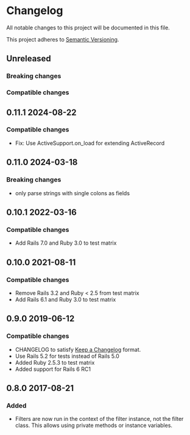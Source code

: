 # Changelog
All notable changes to this project will be documented in this file.

This project adheres to [Semantic Versioning](http://semver.org/spec/v2.0.0.html).


## Unreleased

### Breaking changes

### Compatible changes

## 0.11.1 2024-08-22

### Compatible changes

- Fix: Use ActiveSupport.on_load for extending ActiveRecord

## 0.11.0 2024-03-18

### Breaking changes

- only parse strings with single colons as fields

## 0.10.1 2022-03-16

### Compatible changes

- Add Rails 7.0 and Ruby 3.0 to test matrix

## 0.10.0 2021-08-11

### Compatible changes

- Remove Rails 3.2 and Ruby < 2.5 from test matrix
- Add Rails 6.1 and Ruby 3.0 to test matrix

## 0.9.0 2019-06-12

### Compatible changes

- CHANGELOG to satisfy [Keep a Changelog](http://keepachangelog.com/en/1.0.0/) format.
- Use Rails 5.2 for tests instead of Rails 5.0
- Added Ruby 2.5.3 to test matrix
- Added support for Rails 6 RC1

## 0.8.0 2017-08-21

### Added
- Filters are now run in the context of the filter instance, not the filter class. This allows using private methods or instance variables.
